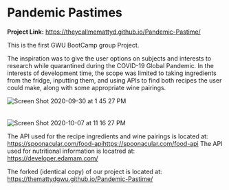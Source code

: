 # Pandemic Pastimes

<b>Project Link:</b> https://theycallmemattyd.github.io/Pandemic-Pastime/

This is the first GWU BootCamp group Project.

The inspiration was to give the user options on subjects and interests to research while quarantined during the COVID-19 Global Pandemic. In the interests of development time, the scope was limited to taking ingredients from the fridge, inputting them, and using APIs to find both recipes the user could make, along with some appropriate wine pairings.

![Screen Shot 2020-09-30 at 1 45 27 PM](https://user-images.githubusercontent.com/66084799/94722253-08213780-0325-11eb-8dae-5847839c94d0.png)
<br>
<br>
<br>
![Screen Shot 2020-10-07 at 11 16 27 PM](https://user-images.githubusercontent.com/66084799/95410916-37224500-08f3-11eb-81f7-f85c2020685b.png)

The API used for the recipe ingredients and wine pairings is located at:  https://spoonacular.com/food-apihttps://spoonacular.com/food-api
The API used for nutritional information  is locatred at: https://developer.edamam.com/

The forked (identical copy) of our project is located at: https://themattydgwu.github.io/Pandemic-Pastime/

